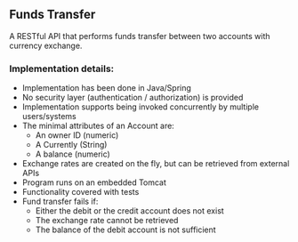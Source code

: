 ## Funds Transfer
A RESTful API that performs funds transfer between two accounts with currency exchange.

### Implementation details:
* Implementation has been done in Java/Spring
* No security layer (authentication / authorization) is provided
* Implementation supports being invoked concurrently by multiple users/systems
* The minimal attributes of an Account are:
    * An owner ID (numeric)
    * A Currently (String)
    * A balance (numeric)
* Exchange rates are created on the fly, but can be retrieved from external APIs
* Program runs on an embedded Tomcat
* Functionality covered with tests
* Fund transfer fails if:
    * Either the debit or the credit account does not exist
    * The exchange rate cannot be retrieved
    * The balance of the debit account is not sufficient
